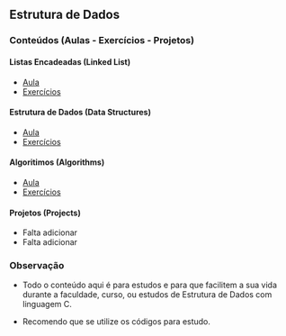 ## Estrutura de Dados

### Conteúdos (Aulas - Exercícios - Projetos)

#### Listas Encadeadas (Linked List)

-   [Aula](https://github.com/carlosecosmesilva/estrutura-de-dados-c/tree/master/aulas/listas)
-   [Exercícios](https://github.com/carlosecosmesilva/estrutura-de-dados-c/tree/master/exercicios/1-lista-encadeada)

#### Estrutura de Dados (Data Structures)

-   [Aula](https://github.com/carlosecosmesilva/estrutura-de-dados-c/tree/master/aulas/filas)
-   [Exercícios](https://github.com/carlosecosmesilva/estrutura-de-dados-c/tree/master/exercicios/2-fila-pilha)

#### Algoritimos (Algorithms)

-   [Aula](https://github.com/carlosecosmesilva/estrutura-de-dados-c/tree/master/aulas/pilhas)
-   [Exercícios](https://github.com/carlosecosmesilva/estrutura-de-dados-c/tree/master/exercicios/2-fila-pilha)

#### Projetos (Projects)

-   Falta adicionar
-   Falta adicionar

### Observação

-   Todo o conteúdo aqui é para estudos e para que facilitem a sua vida durante a faculdade, curso, ou estudos de Estrutura de Dados com linguagem C.

-   Recomendo que se utilize os códigos para estudo.
